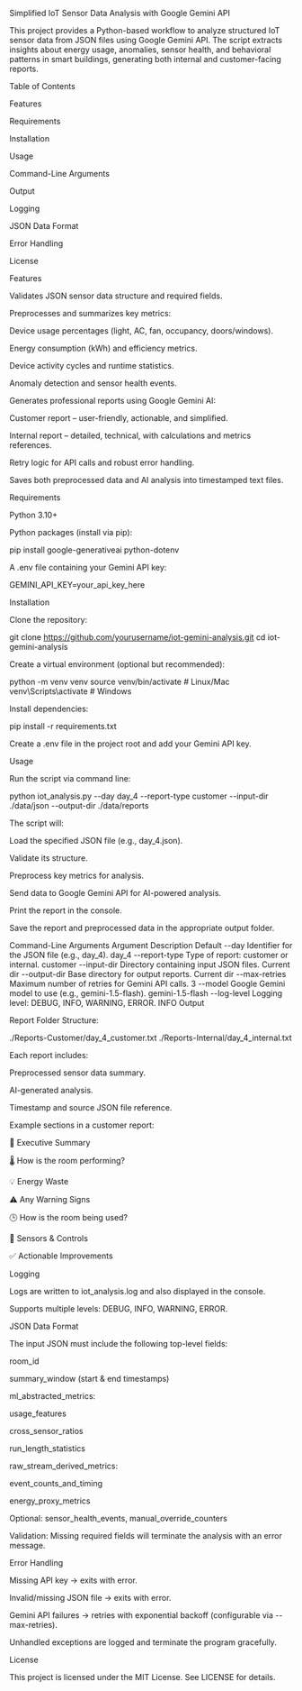 Simplified IoT Sensor Data Analysis with Google Gemini API

This project provides a Python-based workflow to analyze structured IoT sensor data from JSON files using Google Gemini API. The script extracts insights about energy usage, anomalies, sensor health, and behavioral patterns in smart buildings, generating both internal and customer-facing reports.

Table of Contents

Features

Requirements

Installation

Usage

Command-Line Arguments

Output

Logging

JSON Data Format

Error Handling

License

Features

Validates JSON sensor data structure and required fields.

Preprocesses and summarizes key metrics:

Device usage percentages (light, AC, fan, occupancy, doors/windows).

Energy consumption (kWh) and efficiency metrics.

Device activity cycles and runtime statistics.

Anomaly detection and sensor health events.

Generates professional reports using Google Gemini AI:

Customer report – user-friendly, actionable, and simplified.

Internal report – detailed, technical, with calculations and metrics references.

Retry logic for API calls and robust error handling.

Saves both preprocessed data and AI analysis into timestamped text files.

Requirements

Python 3.10+

Python packages (install via pip):

pip install google-generativeai python-dotenv


A .env file containing your Gemini API key:

GEMINI_API_KEY=your_api_key_here

Installation

Clone the repository:

git clone https://github.com/yourusername/iot-gemini-analysis.git
cd iot-gemini-analysis


Create a virtual environment (optional but recommended):

python -m venv venv
source venv/bin/activate  # Linux/Mac
venv\Scripts\activate     # Windows


Install dependencies:

pip install -r requirements.txt


Create a .env file in the project root and add your Gemini API key.

Usage

Run the script via command line:

python iot_analysis.py --day day_4 --report-type customer --input-dir ./data/json --output-dir ./data/reports


The script will:

Load the specified JSON file (e.g., day_4.json).

Validate its structure.

Preprocess key metrics for analysis.

Send data to Google Gemini API for AI-powered analysis.

Print the report in the console.

Save the report and preprocessed data in the appropriate output folder.

Command-Line Arguments
Argument	Description	Default
--day	Identifier for the JSON file (e.g., day_4).	day_4
--report-type	Type of report: customer or internal.	customer
--input-dir	Directory containing input JSON files.	Current dir
--output-dir	Base directory for output reports.	Current dir
--max-retries	Maximum number of retries for Gemini API calls.	3
--model	Google Gemini model to use (e.g., gemini-1.5-flash).	gemini-1.5-flash
--log-level	Logging level: DEBUG, INFO, WARNING, ERROR.	INFO
Output

Report Folder Structure:

./Reports-Customer/day_4_customer.txt
./Reports-Internal/day_4_internal.txt


Each report includes:

Preprocessed sensor data summary.

AI-generated analysis.

Timestamp and source JSON file reference.

Example sections in a customer report:

🚀 Executive Summary

🌡️ How is the room performing?

💡 Energy Waste

⚠️ Any Warning Signs

🕒 How is the room being used?

🔗 Sensors & Controls

✅ Actionable Improvements

Logging

Logs are written to iot_analysis.log and also displayed in the console.

Supports multiple levels: DEBUG, INFO, WARNING, ERROR.

JSON Data Format

The input JSON must include the following top-level fields:

room_id

summary_window (start & end timestamps)

ml_abstracted_metrics:

usage_features

cross_sensor_ratios

run_length_statistics

raw_stream_derived_metrics:

event_counts_and_timing

energy_proxy_metrics

Optional: sensor_health_events, manual_override_counters

Validation: Missing required fields will terminate the analysis with an error message.

Error Handling

Missing API key → exits with error.

Invalid/missing JSON file → exits with error.

Gemini API failures → retries with exponential backoff (configurable via --max-retries).

Unhandled exceptions are logged and terminate the program gracefully.

License

This project is licensed under the MIT License. See LICENSE
 for details.